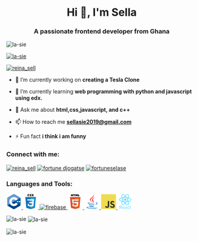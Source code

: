 <h1 align="center">Hi 👋, I'm Sella</h1>
<h3 align="center">A passionate frontend developer from Ghana</h3>

<p align="left"> <img src="https://komarev.com/ghpvc/?username=la-sie&label=Profile%20views&color=0e75b6&style=flat" alt="la-sie" /> </p>

<p align="left"> <a href="https://github.com/ryo-ma/github-profile-trophy"><img src="https://github-profile-trophy.vercel.app/?username=la-sie" alt="la-sie" /></a> </p>

<p align="left"> <a href="https://twitter.com/reina_sell" target="blank"><img src="https://img.shields.io/twitter/follow/reina_sell?logo=twitter&style=for-the-badge" alt="reina_sell" /></a> </p>

- 🔭 I’m currently working on **creating a Tesla Clone**

- 🌱 I’m currently learning **web programming with python and javascript using edx.**

- 💬 Ask me about **html,css,javascript, and c++**

- 📫 How to reach me **sellasie2019@gmail.com**

- ⚡ Fun fact **i think i am funny**

<h3 align="left">Connect with me:</h3>
<p align="left">
<a href="https://twitter.com/reina_sell" target="blank"><img align="center" src="https://raw.githubusercontent.com/rahuldkjain/github-profile-readme-generator/master/src/images/icons/Social/twitter.svg" alt="reina_sell" height="30" width="40" /></a>
<a href="https://linkedin.com/in/fortune djogatse" target="blank"><img align="center" src="https://raw.githubusercontent.com/rahuldkjain/github-profile-readme-generator/master/src/images/icons/Social/linked-in-alt.svg" alt="fortune djogatse" height="30" width="40" /></a>
<a href="https://dribbble.com/fortuneselase" target="blank"><img align="center" src="https://raw.githubusercontent.com/rahuldkjain/github-profile-readme-generator/master/src/images/icons/Social/dribbble.svg" alt="fortuneselase" height="30" width="40" /></a>
</p>

<h3 align="left">Languages and Tools:</h3>
<p align="left"> <a href="https://www.w3schools.com/cpp/" target="_blank" rel="noreferrer"> <img src="https://raw.githubusercontent.com/devicons/devicon/master/icons/cplusplus/cplusplus-original.svg" alt="cplusplus" width="40" height="40"/> </a> <a href="https://www.w3schools.com/css/" target="_blank" rel="noreferrer"> <img src="https://raw.githubusercontent.com/devicons/devicon/master/icons/css3/css3-original-wordmark.svg" alt="css3" width="40" height="40"/> </a> <a href="https://firebase.google.com/" target="_blank" rel="noreferrer"> <img src="https://www.vectorlogo.zone/logos/firebase/firebase-icon.svg" alt="firebase" width="40" height="40"/> </a> <a href="https://www.w3.org/html/" target="_blank" rel="noreferrer"> <img src="https://raw.githubusercontent.com/devicons/devicon/master/icons/html5/html5-original-wordmark.svg" alt="html5" width="40" height="40"/> </a> <a href="https://www.java.com" target="_blank" rel="noreferrer"> <img src="https://raw.githubusercontent.com/devicons/devicon/master/icons/java/java-original.svg" alt="java" width="40" height="40"/> </a> <a href="https://developer.mozilla.org/en-US/docs/Web/JavaScript" target="_blank" rel="noreferrer"> <img src="https://raw.githubusercontent.com/devicons/devicon/master/icons/javascript/javascript-original.svg" alt="javascript" width="40" height="40"/> </a> <a href="https://reactjs.org/" target="_blank" rel="noreferrer"> <img src="https://raw.githubusercontent.com/devicons/devicon/master/icons/react/react-original-wordmark.svg" alt="react" width="40" height="40"/> </a> </p>

<p><img align="left" src="https://github-readme-stats.vercel.app/api/top-langs?username=la-sie&show_icons=true&locale=en&layout=compact" alt="la-sie" /></p>

<p>&nbsp;<img align="center" src="https://github-readme-stats.vercel.app/api?username=la-sie&show_icons=true&locale=en" alt="la-sie" /></p>

<p><img align="center" src="https://github-readme-streak-stats.herokuapp.com/?user=la-sie&" alt="la-sie" /></p>

